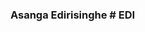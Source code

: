 ### Asanga Edirisinghe # EDI

<!--
**asangaes/asangaes** is a ✨ _special_ ✨ repository because its `README.md` (this file) appears on your GitHub profile.

Let me introduce myself: my name is Edi, and I'm a full-stack developer and instructional designer working on online solutions to meet the demands of many stakeholders. I do analysis, design, coding, and implementation in my area. Most of the projects are created from scratch throughout the lifecycle of a project, beginning with conceptualization and ending with the solution of real-world problems through the application of code. Any video starts with an idea, moves through careful planning, and ends with a flourish of artistic genius.

---
### Languages and Tools

- 🔭 I’m currently working on ...
- 🌱 I’m currently learning ...
- 👯 I’m looking to collaborate on ...
- 🤔 I’m looking for help with ...
- 💬 Ask me about ...
- 📫 How to reach me: ...
- 😄 Pronouns: ...
- ⚡ Fun fact: ...
-->
